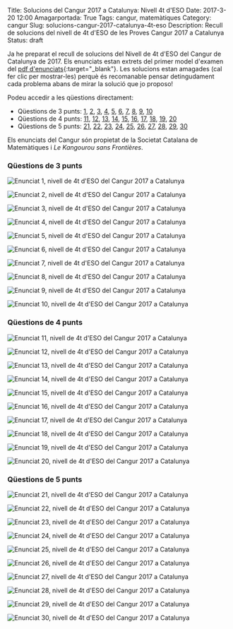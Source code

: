 Title: Solucions del Cangur 2017 a Catalunya: Nivell 4t d'ESO
Date: 2017-3-20 12:00
Amagarportada: True
Tags: cangur, matemàtiques
Category: cangur
Slug: solucions-cangur-2017-catalunya-4t-eso
Description: Recull de solucions del nivell de 4t d'ESO de les Proves Cangur 2017 a Catalunya
Status: draft

Ja he preparat el recull de solucions del Nivell de 4t d'ESO del Cangur de Catalunya de 2017.
Els enunciats estan extrets del primer model d'examen del
[pdf d'enunciats]({filename}enunciat_2017_cat_4t_eso.pdf){:target="_blank"}.
Les solucions estan amagades (cal fer clic per mostrar-les) perquè és recomanable
pensar detingudament cada problema abans de mirar la solució que jo proposo!

Podeu accedir a les qüestions directament:

* Qüestions de 3 punts:
  [1](#questio-1), [2](#questio-2), [3](#questio-3), [4](#questio-4),
  [5](#questio-5), [6](#questio-6), [7](#questio-7), [8](#questio-8),
  [9](#questio-9), [10](#questio-10)
* Qüestions de 4 punts:
  [11](#questio-11), [12](#questio-12), [13](#questio-13), [14](#questio-14),
  [15](#questio-15), [16](#questio-16), [17](#questio-17), [18](#questio-18),
  [19](#questio-19), [20](#questio-20)
* Qüestions de 5 punts:
  [21](#questio-21), [22](#questio-22), [23](#questio-23), [24](#questio-24),
  [25](#questio-25), [26](#questio-26), [27](#questio-27), [28](#questio-28),
  [29](#questio-29), [30](#questio-30)

Els enunciats del Cangur són propietat de la Societat Catalana de Matemàtiques i *Le Kangourou sans Frontières*.

### Qüestions de 3 punts

![Enunciat 1, nivell de 4t d'ESO del Cangur 2017 a Catalunya]({filename}enunciats/01.png)


![Enunciat 2, nivell de 4t d'ESO del Cangur 2017 a Catalunya]({filename}enunciats/02.png)


![Enunciat 3, nivell de 4t d'ESO del Cangur 2017 a Catalunya]({filename}enunciats/03.png)


![Enunciat 4, nivell de 4t d'ESO del Cangur 2017 a Catalunya]({filename}enunciats/04.png)


![Enunciat 5, nivell de 4t d'ESO del Cangur 2017 a Catalunya]({filename}enunciats/05.png)


![Enunciat 6, nivell de 4t d'ESO del Cangur 2017 a Catalunya]({filename}enunciats/06.png)


![Enunciat 7, nivell de 4t d'ESO del Cangur 2017 a Catalunya]({filename}enunciats/07.png)


![Enunciat 8, nivell de 4t d'ESO del Cangur 2017 a Catalunya]({filename}enunciats/08.png)


![Enunciat 9, nivell de 4t d'ESO del Cangur 2017 a Catalunya]({filename}enunciats/09.png)


![Enunciat 10, nivell de 4t d'ESO del Cangur 2017 a Catalunya]({filename}enunciats/10.png)


### Qüestions de 4 punts

![Enunciat 11, nivell de 4t d'ESO del Cangur 2017 a Catalunya]({filename}enunciats/11.png)


![Enunciat 12, nivell de 4t d'ESO del Cangur 2017 a Catalunya]({filename}enunciats/12.png)


![Enunciat 13, nivell de 4t d'ESO del Cangur 2017 a Catalunya]({filename}enunciats/13.png)


![Enunciat 14, nivell de 4t d'ESO del Cangur 2017 a Catalunya]({filename}enunciats/14.png)


![Enunciat 15, nivell de 4t d'ESO del Cangur 2017 a Catalunya]({filename}enunciats/15.png)


![Enunciat 16, nivell de 4t d'ESO del Cangur 2017 a Catalunya]({filename}enunciats/16.png)


![Enunciat 17, nivell de 4t d'ESO del Cangur 2017 a Catalunya]({filename}enunciats/17.png)


![Enunciat 18, nivell de 4t d'ESO del Cangur 2017 a Catalunya]({filename}enunciats/18.png)


![Enunciat 19, nivell de 4t d'ESO del Cangur 2017 a Catalunya]({filename}enunciats/19.png)


![Enunciat 20, nivell de 4t d'ESO del Cangur 2017 a Catalunya]({filename}enunciats/20.png)


### Qüestions de 5 punts

![Enunciat 21, nivell de 4t d'ESO del Cangur 2017 a Catalunya]({filename}enunciats/21.png)


![Enunciat 22, nivell de 4t d'ESO del Cangur 2017 a Catalunya]({filename}enunciats/22.png)


![Enunciat 23, nivell de 4t d'ESO del Cangur 2017 a Catalunya]({filename}enunciats/23.png)

![Enunciat 24, nivell de 4t d'ESO del Cangur 2017 a Catalunya]({filename}enunciats/24.png)


![Enunciat 25, nivell de 4t d'ESO del Cangur 2017 a Catalunya]({filename}enunciats/25.png)


![Enunciat 26, nivell de 4t d'ESO del Cangur 2017 a Catalunya]({filename}enunciats/26.png)


![Enunciat 27, nivell de 4t d'ESO del Cangur 2017 a Catalunya]({filename}enunciats/27.png)


![Enunciat 28, nivell de 4t d'ESO del Cangur 2017 a Catalunya]({filename}enunciats/28.png)


![Enunciat 29, nivell de 4t d'ESO del Cangur 2017 a Catalunya]({filename}enunciats/29.png)


![Enunciat 30, nivell de 4t d'ESO del Cangur 2017 a Catalunya]({filename}enunciats/30.png)

